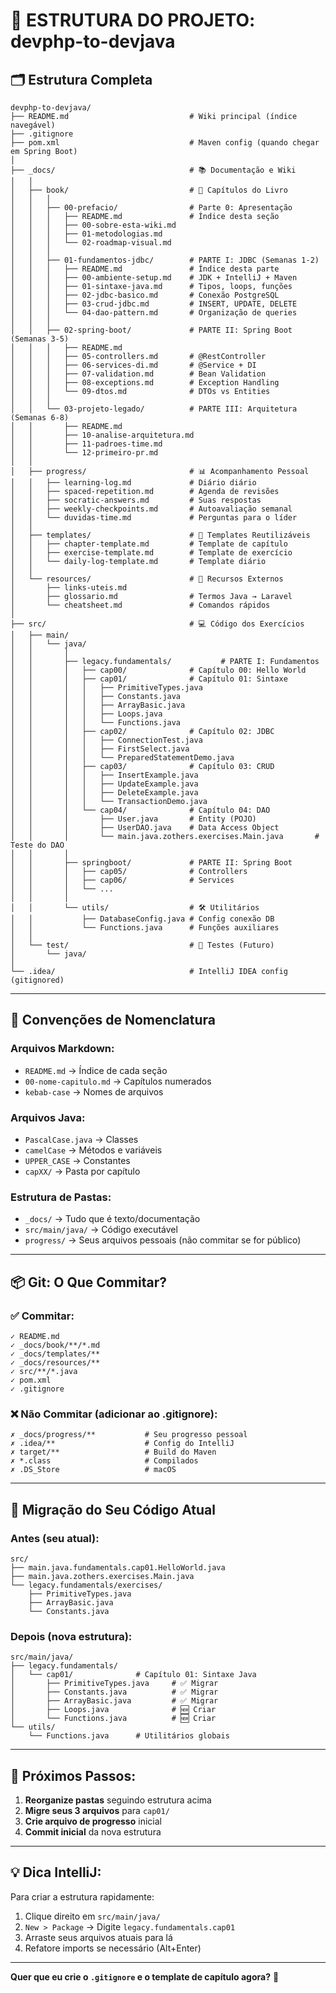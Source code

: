 # 📂 ESTRUTURA DO PROJETO: devphp-to-devjava

## 🗂️ **Estrutura Completa**

```
devphp-to-devjava/
├── README.md                           # Wiki principal (índice navegável)
├── .gitignore
├── pom.xml                             # Maven config (quando chegar em Spring Boot)
│
├── _docs/                              # 📚 Documentação e Wiki
│   │
│   ├── book/                           # 📖 Capítulos do Livro
│   │   │
│   │   ├── 00-prefacio/                # Parte 0: Apresentação
│   │   │   ├── README.md               # Índice desta seção
│   │   │   ├── 00-sobre-esta-wiki.md
│   │   │   ├── 01-metodologias.md
│   │   │   └── 02-roadmap-visual.md
│   │   │
│   │   ├── 01-fundamentos-jdbc/        # PARTE I: JDBC (Semanas 1-2)
│   │   │   ├── README.md               # Índice desta parte
│   │   │   ├── 00-ambiente-setup.md    # JDK + IntelliJ + Maven
│   │   │   ├── 01-sintaxe-java.md      # Tipos, loops, funções
│   │   │   ├── 02-jdbc-basico.md       # Conexão PostgreSQL
│   │   │   ├── 03-crud-jdbc.md         # INSERT, UPDATE, DELETE
│   │   │   └── 04-dao-pattern.md       # Organização de queries
│   │   │
│   │   ├── 02-spring-boot/             # PARTE II: Spring Boot (Semanas 3-5)
│   │   │   ├── README.md
│   │   │   ├── 05-controllers.md       # @RestController
│   │   │   ├── 06-services-di.md       # @Service + DI
│   │   │   ├── 07-validation.md        # Bean Validation
│   │   │   ├── 08-exceptions.md        # Exception Handling
│   │   │   └── 09-dtos.md              # DTOs vs Entities
│   │   │
│   │   └── 03-projeto-legado/          # PARTE III: Arquitetura (Semanas 6-8)
│   │       ├── README.md
│   │       ├── 10-analise-arquitetura.md
│   │       ├── 11-padroes-time.md
│   │       └── 12-primeiro-pr.md
│   │
│   ├── progress/                       # 📊 Acompanhamento Pessoal
│   │   ├── learning-log.md             # Diário diário
│   │   ├── spaced-repetition.md        # Agenda de revisões
│   │   ├── socratic-answers.md         # Suas respostas
│   │   ├── weekly-checkpoints.md       # Autoavaliação semanal
│   │   └── duvidas-time.md             # Perguntas para o líder
│   │
│   ├── templates/                      # 📝 Templates Reutilizáveis
│   │   ├── chapter-template.md         # Template de capítulo
│   │   ├── exercise-template.md        # Template de exercício
│   │   └── daily-log-template.md       # Template diário
│   │
│   └── resources/                      # 🔗 Recursos Externos
│       ├── links-uteis.md
│       ├── glossario.md                # Termos Java → Laravel
│       └── cheatsheet.md               # Comandos rápidos
│
├── src/                                # 💻 Código dos Exercícios
│   ├── main/
│   │   └── java/
│   │       │
│   │       ├── legacy.fundamentals/           # PARTE I: Fundamentos
│   │       │   ├── cap00/              # Capítulo 00: Hello World
│   │       │   ├── cap01/              # Capítulo 01: Sintaxe
│   │       │   │   ├── PrimitiveTypes.java
│   │       │   │   ├── Constants.java
│   │       │   │   ├── ArrayBasic.java
│   │       │   │   ├── Loops.java
│   │       │   │   └── Functions.java
│   │       │   ├── cap02/              # Capítulo 02: JDBC
│   │       │   │   ├── ConnectionTest.java
│   │       │   │   ├── FirstSelect.java
│   │       │   │   └── PreparedStatementDemo.java
│   │       │   ├── cap03/              # Capítulo 03: CRUD
│   │       │   │   ├── InsertExample.java
│   │       │   │   ├── UpdateExample.java
│   │       │   │   ├── DeleteExample.java
│   │       │   │   └── TransactionDemo.java
│   │       │   └── cap04/              # Capítulo 04: DAO
│   │       │       ├── User.java       # Entity (POJO)
│   │       │       ├── UserDAO.java    # Data Access Object
│   │       │       └── main.java.zothers.exercises.Main.java       # Teste do DAO
│   │       │
│   │       ├── springboot/             # PARTE II: Spring Boot
│   │       │   ├── cap05/              # Controllers
│   │       │   ├── cap06/              # Services
│   │       │   └── ...
│   │       │
│   │       └── utils/                  # 🛠️ Utilitários
│   │           ├── DatabaseConfig.java # Config conexão DB
│   │           └── Functions.java      # Funções auxiliares
│   │
│   └── test/                           # 🧪 Testes (Futuro)
│       └── java/
│
└── .idea/                              # IntelliJ IDEA config (gitignored)
```

---

## 🎯 **Convenções de Nomenclatura**

### **Arquivos Markdown:**
- `README.md` → Índice de cada seção
- `00-nome-capitulo.md` → Capítulos numerados
- `kebab-case` → Nomes de arquivos

### **Arquivos Java:**
- `PascalCase.java` → Classes
- `camelCase` → Métodos e variáveis
- `UPPER_CASE` → Constantes
- `capXX/` → Pasta por capítulo

### **Estrutura de Pastas:**
- `_docs/` → Tudo que é texto/documentação
- `src/main/java/` → Código executável
- `progress/` → Seus arquivos pessoais (não commitar se for público)

---

## 📦 **Git: O Que Commitar?**

### ✅ **Commitar:**
```
✓ README.md
✓ _docs/book/**/*.md
✓ _docs/templates/**
✓ _docs/resources/**
✓ src/**/*.java
✓ pom.xml
✓ .gitignore
```

### ❌ **Não Commitar (adicionar ao .gitignore):**
```
✗ _docs/progress/**           # Seu progresso pessoal
✗ .idea/**                    # Config do IntelliJ
✗ target/**                   # Build do Maven
✗ *.class                     # Compilados
✗ .DS_Store                   # macOS
```

---

## 🔄 **Migração do Seu Código Atual**

### **Antes (seu atual):**
```
src/
├── main.java.fundamentals.cap01.HelloWorld.java
├── main.java.zothers.exercises.Main.java
└── legacy.fundamentals/exercises/
    ├── PrimitiveTypes.java
    ├── ArrayBasic.java
    └── Constants.java
```

### **Depois (nova estrutura):**
```
src/main/java/
├── legacy.fundamentals/
│   └── cap01/              # Capítulo 01: Sintaxe Java
│       ├── PrimitiveTypes.java     # ✅ Migrar
│       ├── Constants.java          # ✅ Migrar
│       ├── ArrayBasic.java         # ✅ Migrar
│       ├── Loops.java              # 🆕 Criar
│       └── Functions.java          # 🆕 Criar
└── utils/
    └── Functions.java      # Utilitários globais
```

---

## 🚀 **Próximos Passos:**

1. **Reorganize pastas** seguindo estrutura acima
2. **Migre seus 3 arquivos** para `cap01/`
3. **Crie arquivo de progresso** inicial
4. **Commit inicial** da nova estrutura

---

## 💡 **Dica IntelliJ:**

Para criar a estrutura rapidamente:
1. Clique direito em `src/main/java/`
2. `New > Package` → Digite `legacy.fundamentals.cap01`
3. Arraste seus arquivos atuais para lá
4. Refatore imports se necessário (Alt+Enter)

---

**Quer que eu crie o `.gitignore` e o template de capítulo agora?** 🎯